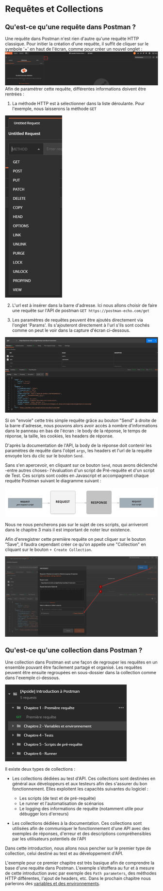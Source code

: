 # Requêtes et Collections

## Qu'est-ce qu'une requête dans Postman ?

Une requête dans Postman n'est rien d'autre qu'une requête HTTP classique. Pour initier la création d'une requête, il suffit de cliquer sur le symbole '+' en haut de l'écran, comme pour créer un nouvel onglet :
![creation-requete.png](/images/chap.1/1-creation-requete.png)
Afin de paramétrer cette requête, différentes informations doivent être rentrées :

1. La méthode HTTP est à sélectionner dans la liste déroulante. Pour l'exemple, nous laisserons la méthode `GET`

![creation-requete.png](/images/chap.1/2-methode-http.png)

2. L'url est à insérer dans la barre d'adresse. Ici nous allons choisir de faire une requête sur l'API de postman `GET https://postman-echo.com/get`

3. Les paramètres de requêtes peuvent être ajoutés directement via l'onglet 'Params'. Ils s'ajouteront directement à l'url s'ils sont cochés comme on peut le voir dans la capture d'écran ci-dessous.

![send-request.png](/images/chap.1/3-send-request.png)

Si on "envoie" cette très simple requête grâce au bouton "Send" à droite de la barre d'adresse, nous pouvons alors avoir accès à nombre d'informations dans le panneau en bas de l'écran : le body de la réponse, le temps de réponse, la taille, les cookies, les headers de réponse.

D'après la documentation de l'API, la body de la réponse doit contenir les paramètres de requête dans l'objet `args`, les headers et l'url de la requête envoyée lors du clic sur le bouton `Send`.

Sans s'en apercevoir, en cliquant sur ce bouton `Send`, nous avons déclenché -entre autres choses- l'évaluation d'un script de Pré-requête et d'un script de Test. Ces scripts sont codés en Javascript et accompagnent chaque requête Postman suivant le diagramme suivant :

![req-resp.png](/images/chap.1/4-req-resp.png)

Nous ne nous pencherons pas sur le sujet de ces scripts, qui arriveront dans le chapitre 3 mais il est important de noter leur existence.

Afin d'enregistrer cette première requête on peut cliquer sur le bouton "Save", il faudra cependant créer ce qu'on appelle une "Collection" en cliquant sur le bouton `+ Create Collection`.

![save-request.png](/images/chap.1/5-save-request.png)

## Qu'est-ce qu'une collection dans Postman ?

Une collection dans Postman est une façon de regrouper les requêtes en un ensemble pouvant être facilement partagé et organisé.
Les requêtes peuvent être ensuite regroupées en sous-dossier dans la collection comme dans l'exemple ci-dessous.

![premiere-collection.png](/images/chap.1/6-premiere-collection.png)

Il existe deux types de collections :

- Les collections dédiées au test d'API. Ces collections sont destinées en général aux développeurs et aux testeurs afin des s'assurer du bon fonctionnement. Elles exploitent les capacités suivantes du logiciel :
  - Les scripts (de test et de pré-requête)
  - Le runner et l'automatisation de scénarios
  - Le logging des informations de requête (notamment utile pour débugger lors d'erreurs)
  
- Les collections dédiées à la documentation. Ces collections sont utilisées afin de communiquer le fonctionnement d'une API avec des exemples de réponses, d'erreur et des descriptions compréhensibles par les utilisateurs potentiels de l'API

Dans cette introduction, nous allons nous pencher sur le premier type de collection, celui destiné au test et au développement d'API.

L'exemple pour ce premier chapitre est très basique afin de comprendre la base d'une requête dans Postman. L'exemple s'étoffera au fur et à mesure de cette introduction avec par exemple des `Path parameters`, des méthodes HTTP différentes, l'ajout de headers, etc.
Dans le prochain chapitre nous parlerons des [variables et des environnements](02-variables_et_environnement.md).
